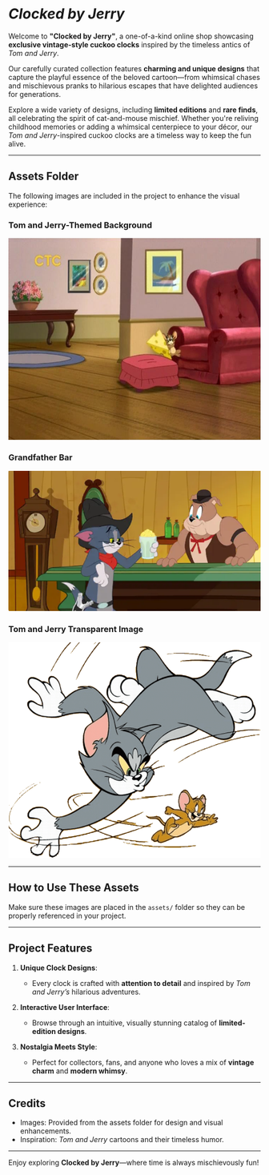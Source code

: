# **_Clocked by Jerry_**  

Welcome to **"Clocked by Jerry"**, a one-of-a-kind online shop showcasing **exclusive vintage-style cuckoo clocks** inspired by the timeless antics of *Tom and Jerry*.  

Our carefully curated collection features **charming and unique designs** that capture the playful essence of the beloved cartoon—from whimsical chases and mischievous pranks to hilarious escapes that have delighted audiences for generations.  

Explore a wide variety of designs, including **limited editions** and **rare finds**, all celebrating the spirit of cat-and-mouse mischief. Whether you're reliving childhood memories or adding a whimsical centerpiece to your décor, our *Tom and Jerry*-inspired cuckoo clocks are a timeless way to keep the fun alive.

---

## **Assets Folder**  

The following images are included in the project to enhance the visual experience:  

### **Tom and Jerry-Themed Background**  
![Tom and Jerry Background](assets/tomandjerrybackground.jpg)

### **Grandfather Bar**  
![Grandfather Bar](assets/grandfatherbar.png)

### **Tom and Jerry Transparent Image**  
![Tom and Jerry Transparent](assets/tomandjerrytransparent.png)

---

## **How to Use These Assets**  

Make sure these images are placed in the `assets/` folder so they can be properly referenced in your project.

---

## **Project Features**  

1. **Unique Clock Designs**:  
   - Every clock is crafted with **attention to detail** and inspired by *Tom and Jerry’s* hilarious adventures.  

2. **Interactive User Interface**:  
   - Browse through an intuitive, visually stunning catalog of **limited-edition designs**.  

3. **Nostalgia Meets Style**:  
   - Perfect for collectors, fans, and anyone who loves a mix of **vintage charm** and **modern whimsy**.

---

## **Credits**  
- Images: Provided from the assets folder for design and visual enhancements.  
- Inspiration: *Tom and Jerry* cartoons and their timeless humor.  

---

Enjoy exploring **Clocked by Jerry**—where time is always mischievously fun!
